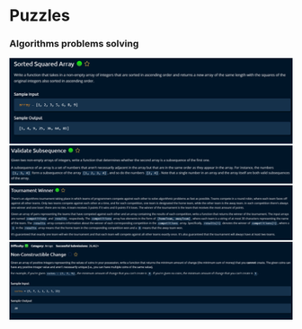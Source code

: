 # Puzzles

### Algorithms problems solving

![sortedSquaredArray.png](./readme_images/sortedSquaredArray.png)
![validateSubsequence.png](readme_images/validateSubsequence.png)
![tournamentWinner.png](readme_images/tournamentWinner.png)
![nonConstructableChange.png](readme_images/nonConstructibleChange.png)